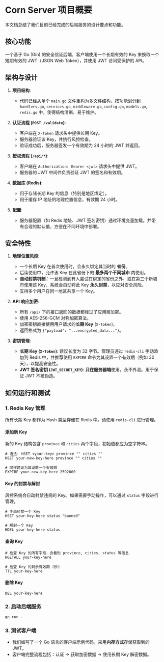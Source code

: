 # Corn Server 项目概要

本文档总结了我们目前已经完成的后端服务的设计要点和功能。

## 核心功能

一个基于 Go (Gin) 的安全验证后端，客户端使用一个长期有效的 Key 来换取一个短期有效的 JWT（JSON Web Token），并使用 JWT 访问受保护的 API。

## 架构与设计

1.  **项目结构**:
    *   代码已经从单个 `main.go` 文件重构为多文件结构，按功能划分到 `handlers.go`, `services.go`, `middleware.go`, `config.go`, `models.go`, `redis.go` 中，使得结构清晰、易于维护。

2.  **认证流程 (`POST /validate`)**:
    *   客户端在 `X-Token` 请求头中提供长期 Key。
    *   服务器验证该 Key，并执行风控检查。
    *   验证成功后，服务器签发一个有效期为 24 小时的 JWT 并返回。

3.  **授权流程 (`/api/*`)**:
    *   客户端在 `Authorization: Bearer <jwt>` 请求头中提供 JWT。
    *   服务器的 JWT 中间件负责验证 JWT 的签名和有效期。

4.  **数据库 (Redis)**:
    *   用于存储长期 Key 的信息（特别是地区绑定）。
    *   用于缓存 IP 地址的地理位置信息，有效期 24 小时。

5.  **配置**:
    *   服务器配置（如 Redis 地址、JWT 签名密钥）通过环境变量加载，并带有合理的默认值，方便在不同环境中部署。

## 安全特性

1.  **地理位置风控**:
    *   一个长期 Key 在首次使用时，会永久绑定其当时的 **省份**。
    *   后续使用中，允许该 Key 在此省份下的 **最多两个不同城市** 内使用。
    *   **自动封禁机制**：一旦检测到有人尝试在绑定的省份之外、或在第三个新城市使用该 Key，系统会自动将此 Key **永久封禁**，以应对安全风险。
    *   支持多个用户在同一地区共享一个 Key。

2.  **API 响应加密**:
    *   所有 `/api/` 下的接口返回的数据都经过了应用层加密。
    *   使用 AES-256-GCM 对称加密算法。
    *   加密密钥直接使用用户请求的**长期 Key** (`X-Token`)。
    *   返回格式为 `{"payload": "...encrypted_data..."}`。

3.  **密钥管理**:
    *   **长期 Key (`X-Token`)**: 建议长度为 32 字节。管理员通过 `redis-cli` 手动添加到 Redis 中，并推荐使用 `EXPIRE` 命令为其设置一个有效期（例如 30 天），以提高安全性。
    *   **JWT 签名密钥 (`JWT_SECRET_KEY`)**: **只在服务器端**使用，永不外泄。用于保证 JWT 不被伪造。

## 如何运行和测试

### 1. Redis Key 管理

所有长期 Key 都作为 Hash 类型存储在 Redis 中。请使用 `redis-cli` 进行管理。

#### 添加新 Key
新的 Key 结构包含 `province` 和 `cities` 两个字段，初始值都应为空字符串。

```redis
# 语法: HSET <your-key> province "" cities ""
HSET your-new-key-here province "" cities ""

# 同样建议为其设置一个有效期
EXPIRE your-new-key-here 2592000
```

#### Key 的封禁与解封
风控系统会自动封禁违规的 Key。如果需要手动操作，可以通过 `status` 字段进行管理。

```redis
# 手动封禁一个 Key
HSET your-key-here status "banned"

# 解封一个 Key
HDEL your-key-here status
```

#### 查询 Key

```redis
# 检查 Key 的所有字段，会看到 province, cities, status 等信息
HGETALL your-key-here

# 检查 Key 的剩余有效期 (秒)
TTL your-key-here
```

#### 删除 Key

```redis
DEL your-key-here
```

### 2. 启动后端服务

```bash
go run .
```

### 3. 测试客户端

*   我们编写了一个 Go 语言的客户端示例代码，采用**内存方式**存储获取到的 JWT。
*   客户端完整流程包括：认证 -> 获取加密数据 -> 使用长期 Key 解密数据。